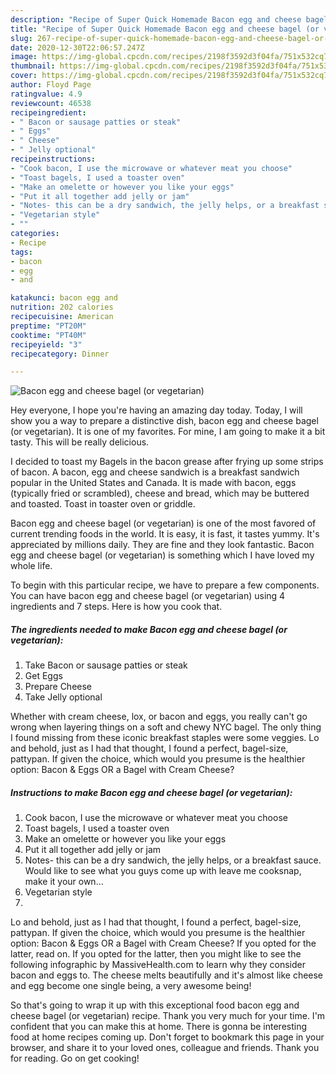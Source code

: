 ```yaml
---
description: "Recipe of Super Quick Homemade Bacon egg and cheese bagel (or vegetarian)"
title: "Recipe of Super Quick Homemade Bacon egg and cheese bagel (or vegetarian)"
slug: 267-recipe-of-super-quick-homemade-bacon-egg-and-cheese-bagel-or-vegetarian
date: 2020-12-30T22:06:57.247Z
image: https://img-global.cpcdn.com/recipes/2198f3592d3f04fa/751x532cq70/bacon-egg-and-cheese-bagel-or-vegetarian-recipe-main-photo.jpg
thumbnail: https://img-global.cpcdn.com/recipes/2198f3592d3f04fa/751x532cq70/bacon-egg-and-cheese-bagel-or-vegetarian-recipe-main-photo.jpg
cover: https://img-global.cpcdn.com/recipes/2198f3592d3f04fa/751x532cq70/bacon-egg-and-cheese-bagel-or-vegetarian-recipe-main-photo.jpg
author: Floyd Page
ratingvalue: 4.9
reviewcount: 46538
recipeingredient:
- " Bacon or sausage patties or steak"
- " Eggs"
- " Cheese"
- " Jelly optional"
recipeinstructions:
- "Cook bacon, I use the microwave or whatever meat you choose"
- "Toast bagels, I used a toaster oven"
- "Make an omelette or however you like your eggs"
- "Put it all together add jelly or jam"
- "Notes- this can be a dry sandwich, the jelly helps, or a breakfast sauce. Would like to see what you guys come up with leave me cooksnap, make it your own..."
- "Vegetarian style"
- ""
categories:
- Recipe
tags:
- bacon
- egg
- and

katakunci: bacon egg and 
nutrition: 202 calories
recipecuisine: American
preptime: "PT20M"
cooktime: "PT40M"
recipeyield: "3"
recipecategory: Dinner

---
```



![Bacon egg and cheese bagel (or vegetarian)](https://img-global.cpcdn.com/recipes/2198f3592d3f04fa/751x532cq70/bacon-egg-and-cheese-bagel-or-vegetarian-recipe-main-photo.jpg)

Hey everyone, I hope you're having an amazing day today. Today, I will show you a way to prepare a distinctive dish, bacon egg and cheese bagel (or vegetarian). It is one of my favorites. For mine, I am going to make it a bit tasty. This will be really delicious.

I decided to toast my Bagels in the bacon grease after frying up some strips of bacon. A bacon, egg and cheese sandwich is a breakfast sandwich popular in the United States and Canada. It is made with bacon, eggs (typically fried or scrambled), cheese and bread, which may be buttered and toasted. Toast in toaster oven or griddle.

Bacon egg and cheese bagel (or vegetarian) is one of the most favored of current trending foods in the world. It is easy, it is fast, it tastes yummy. It's appreciated by millions daily. They are fine and they look fantastic. Bacon egg and cheese bagel (or vegetarian) is something which I have loved my whole life.


To begin with this particular recipe, we have to prepare a few components. You can have bacon egg and cheese bagel (or vegetarian) using 4 ingredients and 7 steps. Here is how you cook that.

<!--inarticleads1-->

##### The ingredients needed to make Bacon egg and cheese bagel (or vegetarian):

1. Take  Bacon or sausage patties or steak
1. Get  Eggs
1. Prepare  Cheese
1. Take  Jelly optional


Whether with cream cheese, lox, or bacon and eggs, you really can&#39;t go wrong when layering things on a soft and chewy NYC bagel. The only thing I found missing from these iconic breakfast staples were some veggies. Lo and behold, just as I had that thought, I found a perfect, bagel-size, pattypan. If given the choice, which would you presume is the healthier option: Bacon &amp; Eggs OR a Bagel with Cream Cheese? 

<!--inarticleads2-->

##### Instructions to make Bacon egg and cheese bagel (or vegetarian):

1. Cook bacon, I use the microwave or whatever meat you choose
1. Toast bagels, I used a toaster oven
1. Make an omelette or however you like your eggs
1. Put it all together add jelly or jam
1. Notes- this can be a dry sandwich, the jelly helps, or a breakfast sauce. Would like to see what you guys come up with leave me cooksnap, make it your own...
1. Vegetarian style
1. 


Lo and behold, just as I had that thought, I found a perfect, bagel-size, pattypan. If given the choice, which would you presume is the healthier option: Bacon &amp; Eggs OR a Bagel with Cream Cheese? If you opted for the latter, read on. If you opted for the latter, then you might like to see the following infographic by MassiveHealth.com to learn why they consider bacon and eggs to. The cheese melts beautifully and it&#39;s almost like cheese and egg become one single being, a very awesome being! 

So that's going to wrap it up with this exceptional food bacon egg and cheese bagel (or vegetarian) recipe. Thank you very much for your time. I'm confident that you can make this at home. There is gonna be interesting food at home recipes coming up. Don't forget to bookmark this page in your browser, and share it to your loved ones, colleague and friends. Thank you for reading. Go on get cooking!
